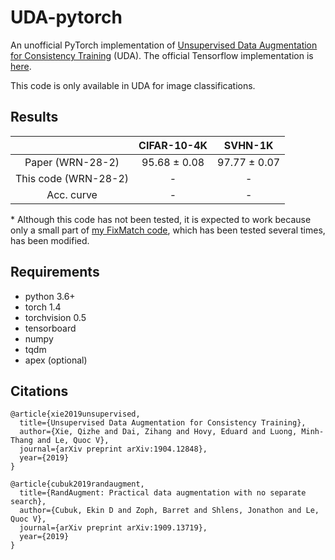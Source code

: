 # UDA-pytorch
An unofficial PyTorch implementation of [Unsupervised Data Augmentation for Consistency Training](https://arxiv.org/abs/1904.12848) (UDA).
The official Tensorflow implementation is [here](https://github.com/google-research/uda).

This code is only available in UDA for image classifications.


## Results

|  | CIFAR-10-4K | SVHN-1K |
|:---:|:---:|:---:|
| Paper (WRN-28-2) | 95.68 ± 0.08 | 97.77 ± 0.07 |
| This code (WRN-28-2) | - | - |
| Acc. curve | - | - |

\* Although this code has not been tested, it is expected to work because only a small part of [my FixMatch code](https://github.com/kekmodel/FixMatch-pytorch), which has been tested several times, has been modified.

## Requirements
- python 3.6+
- torch 1.4
- torchvision 0.5
- tensorboard
- numpy
- tqdm
- apex (optional)


## Citations
```
@article{xie2019unsupervised,
  title={Unsupervised Data Augmentation for Consistency Training},
  author={Xie, Qizhe and Dai, Zihang and Hovy, Eduard and Luong, Minh-Thang and Le, Quoc V},
  journal={arXiv preprint arXiv:1904.12848},
  year={2019}
}

@article{cubuk2019randaugment,
  title={RandAugment: Practical data augmentation with no separate search},
  author={Cubuk, Ekin D and Zoph, Barret and Shlens, Jonathon and Le, Quoc V},
  journal={arXiv preprint arXiv:1909.13719},
  year={2019}
}
```
